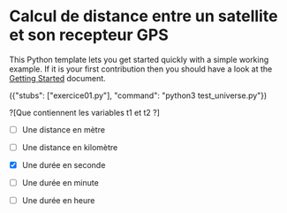 # Calcul de distance entre un satellite et son recepteur GPS

This Python template lets you get started quickly with a simple working example. If it is your first contribution then you should have a look at the [Getting Started](https://tech.io/doc/getting-started-create-playground) document.

({"stubs": ["exercice01.py"], "command": "python3 test_universe.py"})

?[Que contiennent les variables t1 et t2 ?]
-[ ] Une distance en mètre
-[ ] Une distance en kilomètre
-[x] Une durée en seconde
-[ ] Une durée en minute
-[ ] Une durée en heure



